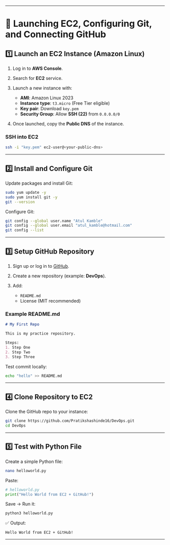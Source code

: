 
---

# 🚀 Launching EC2, Configuring Git, and Connecting GitHub

## 1️⃣ Launch an EC2 Instance (Amazon Linux)

1. Log in to **AWS Console**.
2. Search for **EC2** service.
3. Launch a new instance with:

   * **AMI**: Amazon Linux 2023
   * **Instance type**: `t3.micro` (Free Tier eligible)
   * **Key pair**: Download `key.pem`
   * **Security Group**: Allow **SSH (22)** from `0.0.0.0/0`
4. Once launched, copy the **Public DNS** of the instance.

### SSH into EC2

```bash
ssh -i "key.pem" ec2-user@<your-public-dns>
```

---

## 2️⃣ Install and Configure Git

Update packages and install Git:

```bash
sudo yum update -y
sudo yum install git -y
git --version
```

Configure Git:

```bash
git config --global user.name "Atul Kamble"
git config --global user.email "atul_kamble@hotmail.com"
git config --list
```

---

## 3️⃣ Setup GitHub Repository

1. Sign up or log in to [GitHub](https://github.com).
2. Create a new repository (example: **DevOps**).
3. Add:

   * `README.md`
   * License (MIT recommended)

### Example README.md

```markdown
# My First Repo

This is my practice repository.

Steps:
1. Step One
2. Step Two
3. Step Three
```

Test commit locally:

```bash
echo "hello" >> README.md
```

---

## 4️⃣ Clone Repository to EC2

Clone the GitHub repo to your instance:

```bash
git clone https://github.com/Pratikshashinde16/DevOps.git
cd DevOps
```

---

## 5️⃣ Test with Python File

Create a simple Python file:

```bash
nano helloworld.py
```

Paste:

```python
# helloworld.py
print("Hello World from EC2 + GitHub!")
```

Save → Run it:

```bash
python3 helloworld.py
```

✅ Output:

```
Hello World from EC2 + GitHub!
```

---


